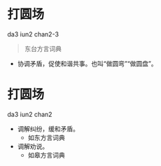 # 打圆场
da3 iun2 chan2-3
> 东台方言词典
- 协调矛盾，促使和谐共事。也叫“做圆弯”“做圆盘”。

# 打圆场
da3 iun2 chan2
+ 调解纠纷，缓和矛盾。
  * 如东方言词典
+ 调解劝说。
  * 如皋方言词典
